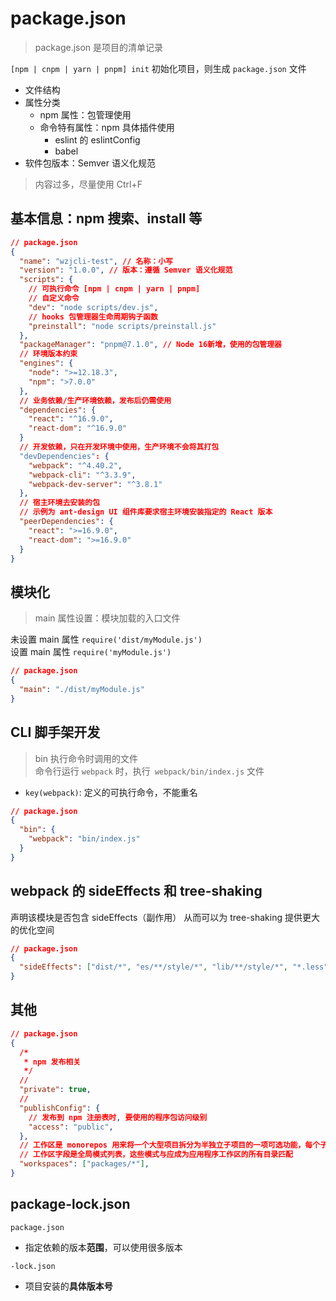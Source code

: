 # package.json

> package.json 是项目的清单记录

`[npm | cnpm | yarn | pnpm] init` 初始化项目，则生成 `package.json` 文件

- 文件结构
- 属性分类
  - npm 属性：包管理使用
  - 命令特有属性：npm 具体插件使用
    - eslint 的 eslintConfig
    - babel
- 软件包版本：Semver 语义化规范

> 内容过多，尽量使用 Ctrl+F

## 基本信息：npm 搜索、install 等

```json
// package.json
{
  "name": "wzjcli-test", // 名称：小写
  "version": "1.0.0", // 版本：遵循 Semver 语义化规范
  "scripts": {
    // 可执行命令 [npm | cnpm | yarn | pnpm]
    // 自定义命令
    "dev": "node scripts/dev.js",
    // hooks 包管理器生命周期钩子函数
    "preinstall": "node scripts/preinstall.js"
  },
  "packageManager": "pnpm@7.1.0", // Node 16新增，使用的包管理器
  // 环境版本约束
  "engines": {
    "node": ">=12.18.3",
    "npm": ">7.0.0"
  },
  // 业务依赖/生产环境依赖，发布后仍需使用
  "dependencies": {
    "react": "^16.9.0",
    "react-dom": "^16.9.0"
  }
  // 开发依赖，只在开发环境中使用，生产环境不会将其打包
  "devDependencies": {
    "webpack": "^4.40.2",
    "webpack-cli": "^3.3.9",
    "webpack-dev-server": "^3.8.1"
  },
  // 宿主环境去安装的包
  // 示例为 ant-design UI 组件库要求宿主环境安装指定的 React 版本
  "peerDependencies": {
    "react": ">=16.9.0",
    "react-dom": ">=16.9.0"
  }
}
```

## 模块化

> main 属性设置：模块加载的入口文件

未设置 main 属性 `require('dist/myModule.js')`  
设置 main 属性 `require('myModule.js')`

```json
// package.json
{
  "main": "./dist/myModule.js"
}
```

## CLI 脚手架开发

> bin 执行命令时调用的文件  
> 命令行运行 `webpack` 时，执行` webpack/bin/index.js` 文件

- `key(webpack)`: 定义的可执行命令，不能重名

```json
// package.json
{
  "bin": {
    "webpack": "bin/index.js"
  }
}
```

## webpack 的 sideEffects 和 tree-shaking

声明该模块是否包含 sideEffects（副作用）
从而可以为 tree-shaking 提供更大的优化空间

```json
// package.json
{
  "sideEffects": ["dist/*", "es/**/style/*", "lib/**/style/*", "*.less"]
}
```

## 其他

```json
// package.json
{
  /*
   * npm 发布相关
   */
  //
  "private": true,
  //
  "publishConfig": {
    // 发布到 npm 注册表时, 要使用的程序包访问级别
    "access": "public",
  },
  // 工作区是 monorepos 用来将一个大型项目拆分为半独立子项目的一项可选功能，每个子项目都列出了自己的一组依赖关系。
  // 工作区字段是全局模式列表，这些模式与应成为应用程序工作区的所有目录匹配
  "workspaces": ["packages/*"],
}
```

## package-lock.json

`package.json`
- 指定依赖的版本**范围**，可以使用很多版本  

`-lock.json`  
- 项目安装的**具体版本号**
